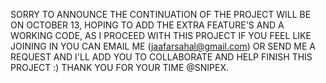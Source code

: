 SORRY TO ANNOUNCE THE CONTINUATION OF THE PROJECT WILL BE ON OCTOBER 13,
HOPING TO ADD THE EXTRA FEATURE'S AND A WORKING CODE,
AS I PROCEED WITH THIS PROJECT IF YOU FEEL LIKE JOINING IN YOU CAN EMAIL ME (jaafarsahal@gmail.com) OR SEND ME A REQUEST
AND I'LL ADD YOU TO COLLABORATE AND HELP FINISH THIS PROJECT :)
THANK YOU FOR YOUR TIME @SNIPEX.
